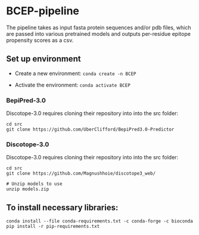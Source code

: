 # BCEP-pipeline

The pipeline takes as input fasta protein sequences and/or pdb files, which are passed into various pretrained models and outputs per-residue epitope propensity scores as a csv.

## Set up environment

- Create a new environment:
`conda create -n BCEP`

- Activate the environment:
`conda activate BCEP`

### BepiPred-3.0
Discotope-3.0 requires cloning their repository into into the src folder:
```
cd src
git clone https://github.com/UberClifford/BepiPred3.0-Predictor
```

### Discotope-3.0
Discotope-3.0 requires cloning their repository into into the src folder:
```
cd src
git clone https://github.com/Magnushhoie/discotope3_web/

# Unzip models to use
unzip models.zip
```

## To install necessary libraries:
```
conda install --file conda-requirements.txt -c conda-forge -c bioconda
pip install -r pip-requirements.txt
```